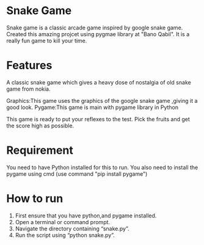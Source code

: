 # Snake Game
Snake game is a classic arcade game inspired by google snake game. Created this amazing projcet using pygmae library at "Bano Qabil". It is a really fun game to kill your time.

# Features
A classic snake game which gives a heavy dose of nostalgia of old snake game from nokia.

Graphics:This game uses the graphics of the google snake game ,giving it a good look.
Pygame:This game is main with pygame library in Python

This game is ready to put your reflexes to the test. Pick the fruits and get the score high as possible.

# Requirement
You need to have Python installed for this to run.
You also need to install the pygame using cmd (use command "pip install pygame") 

# How to run 
1.	First ensure that you have python,and pygame installed.
2.	Open a terminal or command prompt.
3.	Navigate the directory containing “snake.py”.
4.	Run the script using “python snake.py”.
